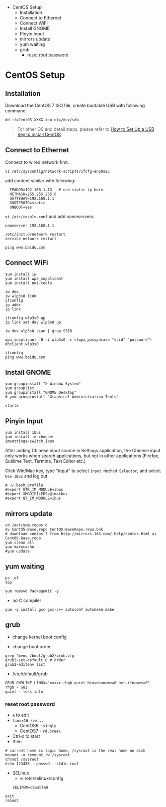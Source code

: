 <!-- MarkdownTOC -->

- CentOS Setup
  - Installation
  - Connect to Ethernet
  - Connect WiFi
  - Install GNOME
  - Pinyin Input
  - mirrors update
  - yum waiting
  - grub
    - reset root password

<!-- /MarkdownTOC -->


# CentOS Setup

## Installation
Download the CentOS 7 ISO file, create bootable USB with following command
```shell
dd if=CentOS_XXXX.iso of=/dev/sdb
```
> For other OS and detail steps, please refer to [How to Set Up a USB Key to Install CentOS](https://wiki.centos.org/HowTos/InstallFromUSBkey)

## Connect to Ethernet

Connect to wired network first.

```shell
vi /etc/sysconfig/network-scripts/ifcfg-enp0s25
```
add content similar with following:
```
  IPADDR=192.168.1.13 	# use static ip here
  NETMASK=255.255.255.0
  GATTEWAY=192.168.1.1
  BOOTPROTO=static
  ONBOOT=yes
```

`vi /etc/resolv.conf` and add nameservers:
```
nameserver 192.168.1.1
```

```
/etc/init.d/network restart
service network restart

ping www.baidu.com
```

## Connect WiFi

```shell
yum install iw
yum install wpa_supplicant
yum install net-tools

iw dev
iw wlp3s0 link
ifconfig
ip addr
ip link

ifconfig wlp3s0 up
ip link set dev wlp3s0 up

iw dev wlp3s0 scan | grep SSID

wpa_supplicant -B -i wlp3s0 -c <(wpa_passphrase "ssid" "password")
dhclient wlp3s0

ifconfig
ping www.baidu.com

```


## Install GNOME

```shell
yum groupinstall "X Window System"
yum grouplist
yum groupinstall "GNOME Desktop"
# yum groupinstall "Graphical Administration Tools"

startx

```

## Pinyin Input

```shell
yum install ibus
yum install im-chooser
imsettings-switch ibus
```
After adding Chinese input source in Settings application, the Chinese input only works when search applications, 
but not in other applications (Firefox, Sublime Text, Termina, Text Editor etc.)

Click Win/Mac key, type "input" to select `Input Method Selector`, and select `Use IBus` and log out.

```shell
# ~/.bash_profile
#export GTK_IM_MODULE=ibus
#export XMODIFILERS=@im=ibus
#export QT_IM_MODULE=ibus
```


## mirrors update

```
cd /ect/yum.repos.d
mv CentOS-Base.repo CentOS-BaseRepo.repo.bak
# download centos 7 from http://mirrors.163.com/.help/centos.html as CentOS-Base.repo
yum clean all
yum makecache
#yum update
```

## yum waiting

```shell
ps -ef
top

yum remove PackageKit -y
```

* no C compiler
```shell
yum -y install gcc gcc-c++ autoconf automake make 

```

## grub 
* change kernel boot config

* change boot order
```
grep ^menu /boot/grub2/grub.cfg
grub2-set-default 0 # order
grub2-editenv list
```
* /etc/default/grub
```
GRUB_CMDLINE_LINUX="xxxxx rhgb quiet biosdevname=0 net.ifnames=0"
rhgb - GUI
quiet - less info
```

### reset root password

* `e` to edit
* `linux16 /vm...`
  * CentOS6 - `single`
  * CentOS7 - `rd.break`
* Ctrl-x to start
* then
```
# current home is logic home, /sysroot is the real home on disk 
mouont -o remount,rw /sysroot
chroot /sysroot
echo 123456 | passwd --stdin root
```
* SELinux
  * vi /etc/selinux/config
  ```
  SELINUX=disabled
  ```
```
exit
reboot
```























